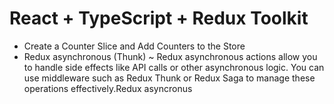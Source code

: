 # React + TypeScript + Redux Toolkit

- Create a Counter Slice and Add Counters to the Store
- Redux asynchronous (Thunk) ~
  Redux asynchronous  actions allow you to handle side effects like API calls or other asynchronous logic. You can use middleware such as Redux Thunk or Redux Saga to manage these operations effectively.Redux asyncronus 
